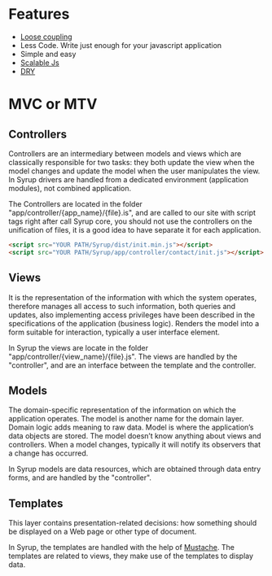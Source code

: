 Features
========

* [Loose coupling](https://en.wikipedia.org/wiki/Loose_coupling)
* Less Code. Write just enough for your javascript application
* Simple and easy
* [Scalable Js](http://addyosmani.com/largescalejavascript/)
* [DRY](http://c2.com/cgi/wiki?DontRepeatYourself)


MVC or MTV
==========

Controllers
-----------

Controllers are an intermediary between models and views which are classically responsible for two tasks: 
they both update the view when the model changes and update the model when the user manipulates the view. 
In Syrup drivers are handled from a dedicated environment (application modules), not combined application.

The Controllers are located in the folder "app/controller/{app_name}/{file}.is", and are called to our site with script tags right after call Syrup core,
you should not use the controllers on the unification of files, it is a good idea to have separate it for each application.

```html
<script src="YOUR PATH/Syrup/dist/init.min.js"></script>
<script src="YOUR PATH/Syrup/app/controller/contact/init.js"></script>
```

Views
-----

It is the representation of the information with which the system operates, therefore manages all access to 
such information, both queries and updates, also implementing access privileges have been described in the specifications of the application (business logic). 
Renders the model into a form suitable for interaction, typically a user interface element. 

In Syrup the views are locate in the folder "app/controller/{view_name}/{file}.js".
The views are handled by the "controller", and are an interface between the template and the controller. 

Models
------

The domain-specific representation of the information on which the application operates. The model is another name for the domain layer. Domain logic adds meaning to raw data.
Model is where the application’s data objects are stored. The model doesn’t know anything about views and controllers. When a model changes, typically it will notify its observers that a change has occurred.

In Syrup models are data resources, which are obtained through data entry forms, and are handled by the "controller".


Templates
---------

This layer contains presentation-related decisions: how something should be displayed on a Web page or other type of document.

In Syrup, the templates are handled with the help of [Mustache](https://mustache.github.io/). 
The templates are related to views, they make use of the templates to display data.




